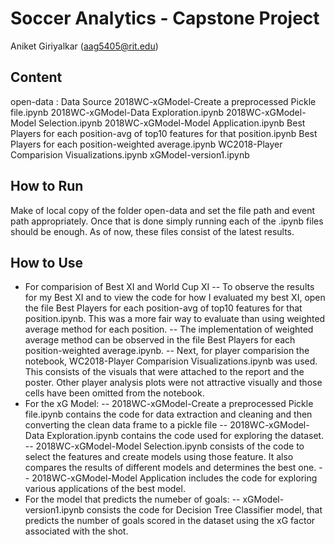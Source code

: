 # Soccer Analytics - Capstone Project

Aniket Giriyalkar (aag5405@rit.edu)

## Content
open-data : Data Source
2018WC-xGModel-Create a preprocessed Pickle file.ipynb
2018WC-xGModel-Data Exploration.ipynb
2018WC-xGModel-Model Selection.ipynb
2018WC-xGModel-Model Application.ipynb
Best Players for each position-avg of top10 features for that position.ipynb
Best Players for each position-weighted average.ipynb
WC2018-Player Comparision Visualizations.ipynb
xGModel-version1.ipynb 


## How to Run
Make of local copy of the folder open-data and set the file path and event path appropriately.
Once that is done simply running each of the .ipynb files should be enough. As of now, these files consist of the latest results. 

## How to Use

- For comparision of Best XI and World Cup XI 
-- To observe the results for my Best XI and to view the code  for how I evaluated my best XI, open the file Best Players for each position-avg of top10 features for that position.ipynb. This was a more fair way to evaluate than using weighted average method for each position.
-- The implementation of weighted average method can be observed in the file Best Players for each position-weighted average.ipynb.
-- Next, for player comparision the notebook, WC2018-Player Comparision Visualizations.ipynb was used. This consists of the visuals that were attached to the report and the poster. Other player analysis plots were not attractive visually and those cells have been omitted from the notebook.
- For the xG Model:
-- 2018WC-xGModel-Create a preprocessed Pickle file.ipynb contains the code for data extraction and cleaning and then converting the clean data frame to a pickle file
-- 2018WC-xGModel-Data Exploration.ipynb contains the code used for exploring the dataset.
-- 2018WC-xGModel-Model Selection.ipynb consists of the code to  select the features and create models using those feature. It also compares the results of different models and determines the best one.
-- 2018WC-xGModel-Model Application includes the code for exploring various applications of the best model.
- For the model that predicts the numeber of goals:
-- xGModel-version1.ipynb consists the code for Decision Tree Classifier model, that predicts the number of goals scored in the dataset using the xG factor associated with the shot.






